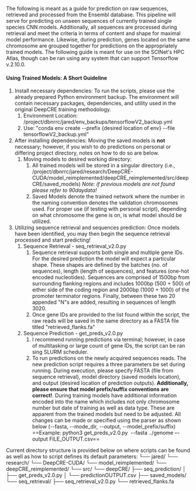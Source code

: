 The following is meant as a guide for prediction on raw sequences, retrieved and processed from the Ensembl database. This pipeline will serve for predicting on unseen sequences of currently trained single species CNN models. Additionally, all sequences are processed during retrieval and meet the criteria in terms of content and shape for maximal model performance. Likewise, during prediction, genes located on the same chromosome are grouped together for predictions on the appropriately trained models. The following guide is meant for use on the SCINet's HPC Atlas, though can be ran using any system that can support Tensorflow v.2.10.0.

#### Using Trained Models: A Short Guideline
1. Install necessary dependencies: To run the scripts, please use the already prepared Python environment backup. The environment will contain necessary packages, dependencies, and utility used in the original DeepCRE training methodology.
	1. Environment Location: /project/dbnrrc/jared/env_backups/tensorflowV2_backup.yml
	2. Use: "conda env create --prefix {desired location of env} --file tensorflowV2_backup.yml"
2. After installing dependencies: Moving the saved models is **not** necessary; however, if you wish to do predictions on personal or differing project directory, notes on how to do so are below.
	1. Moving models to desired working directory:
		1. All trained models will be stored in a singular directory (i.e., /project/dbnrrc/jared/research/DeepCRE-CUDA/model_reimplemented/deepCRE_reimplemented/src/deepCRE/saved_models)
			*Note: if previous models are not found please refer to 90daydata!*
		2. Saved Models denote the trained network where the number in the naming convention denotes the validation chromosomes used. For proper use (if testing with personal script), depending on what chromosome the gene is on, is what model should be utilized.
3. Utilizing sequence retrieval and sequences prediction: Once models have been identified, you may then begin the sequence retrieval processed and start predicting! 
	1. Sequence Retrieval - seq_retrieval_v2.0.py
		1. Sequence retrieval supports both single and multiple gene IDs. For the desired prediction the model will expect a particular shape. These shapes are defined by the batches (no. of sequences), length (length of sequences), and features (one-hot encoded nucleotides). Sequences are comprised of 1500bp from surrounding flanking regions and includes 1000bp (500 + 500) of either side of the coding region and 2000bp (1000 + 1000) of the promoter terminator regions. Finally, between these two 20 appended "N"s are added, resulting in sequences of length 3020.
		2. Once gene IDs are provided to the list found within the script, the raw reads will be saved in the same directory as a FASTA file titled "retrieved_flanks.fa"
	2. Sequence Prediction - get_preds_v2.0.py
		1. I recommend running predictions via terminal; however, in case of multitasking or large count of gene IDs, the script can be ran sing SLURM scheduler. 
		2. To run predictions on the newly acquired sequences reads. The new prediction script requires a three parameters be set during running. During execution, please specify FASTA (file from sequence retrieval), model directory (saved models location), and output (desired location of prediction outputs). **Additionally, please ensure that model prefix/suffix conventions are correct!**. During training models have additional information encoded into the name which includes not only chromosome number but date of training as well as data type. These are apparent from the trained models but need to be adjusted. All changes can be made or specified using the parser as shown below (--fasta, --mode_dir, --output, --model_prefix/suffix)
			==Example: python3 get_preds_v2.0.py  --fasta ../genome –-output FILE_OUTPUT.csv==

Current directory structure is provided below on where scripts can be found as well as how to script defines its default parameters:
└── jared/
    └── research/
        └── DeepCRE-CUDA/
            └── model_reimplemented/
                └── deepCRE_reimplemented/
                    └── src/
                        └── deepCRE/
                            ├── seq_prediction/
                            │   ├── get_preds_v2.0.py
                            │   └── predictionOUTPUT.csv
                            ├── saved_models/
                            └── seq_retrieval/
                                ├── seq_retrieval_v2.0.py
                                └── retrieved_flanks.fa
